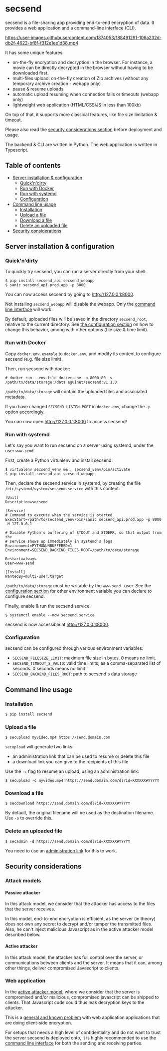 # secsend

secsend is a file-sharing app providing end-to-end encryption of data. It provides a web application and a command-line interface (CLI).

https://user-images.githubusercontent.com/1874053/188491291-106a232d-db2f-4622-bf8f-f312e1ee1d38.mp4

It has some unique features:

* on-the-fly encryption and decryption in the browser. For instance,
  a movie can be directly decrypted in the browser without having to be
  downloaded first.
* multi-files upload: on-the-fly creation of Zip archives (without any
  temporary archive creation - webapp only)
* pause & resume uploads
* automatic upload resuming when connection fails or timeouts (webapp only)
* lightweight web application (HTML/CSS/JS in less than 100kb)

On top of that, it supports more classical features, like file size limitation
& timeout.

Please also read the [security considerations
section](#security-considerations) before deployment and usage.

The backend & CLI are written in Python. The web application is written in Typescript.

## Table of contents

* [Server installation &amp; configuration](#server-installation--configuration)
  * [Quick'n'dirty](#quickndirty)
  * [Run with Docker](#run-with-docker)
  * [Run with systemd](#run-with-systemd)
  * [Configuration](#configuration)
* [Command line usage](#command-line-usage)
  * [Installation](#installation)
  * [Upload a file](#upload-a-file)
  * [Download a file](#download-a-file)
  * [Delete an uploaded file](#delete-an-uploaded-file)
* [Security considerations](#security-considerations)


## Server installation & configuration

### Quick'n'dirty

To quickly try secsend, you can run a server directly from your shell:

```
$ pip install secsend_api secsend_webapp
$ sanic secsend_api.prod.app -p 8000
```

You can now access secsend by going to http://127.0.0.1:8000.

Not installing `secsend_webapp` will disable the webapp. Only the [command line
interface](#command-line-usage) will work.

By default, uploaded files will be saved in the directory `secsend_root`,
relative to the current directory.  See [the configuration
section](#configuration) on how to change this behavior, among with other
options (file size & time limit).

### Run with Docker

Copy `docker.env.example` to `docker.env`, and modify its content to configure
secsend (e.g. file size limit).

Then, run secsend with docker:

```
# docker run --env-file docker.env -p 8000:80 -v /path/to/data/storage:/data aguinet/secsend:v1.1.0
```

`/path/to/data/storage` will contain the uploaded files and associated metadata.

If you have changed `SECSEND_LISTEN_PORT` in `docker.env`, change the `-p`
option accordingly.

You can now open http://127.0.0.1:8000 to access secsend!

### Run with systemd

Let's say you want to run secsend on a server using systemd, under the user
`www-send`.

First, create a Python virtualenv and install secsend:

```
$ virtualenv secsend_venv && . secsend_venv/bin/activate
$ pip install secsend_api secsend_webapp
```

Then, declare the secsend service in systemd, by creating the file `/etc/systemd/system/secsend.service` with this content:

```
[Unit]
Description=secsend

[Service]
# Command to execute when the service is started
ExecStart=/path/to/secsend_venv/bin/sanic secsend_api.prod.app -p 8000 -H 127.0.0.1

# Disable Python's buffering of STDOUT and STDERR, so that output from the
# service shows up immediately in systemd's logs
Environment=PYTHONUNBUFFERED=1
Environment=SECSEND_BACKEND_FILES_ROOT=/path/to/data/storage

Restart=always
User=www-send

[Install]
WantedBy=multi-user.target
```

`/path/to/data/storage` must be writable by the `www-send ` user. See the
[configuration section](#configuration) for other environment variable you can declare to
configure secsend.

Finally, enable & run the secsend service:

```
$ systemctl enable --now secsend.service
```

secsend is now accessible at http://127.0.0.1:8000.

### Configuration

secsend can be configured through various environment variables:

* `SECSEND_FILESIZE_LIMIT`: maximum file size in bytes. 0 means no limit.
* `SECSEND_TIMEOUT_S_VALID`: valid time limits, as a comma-separated list of seconds. 0 seconds means no limit.
* `SECSEND_BACKEND_FILES_ROOT`: path to secsend's data storage

## Command line usage

### Installation

```bash
$ pip install secsend
```

### Upload a file

```
$ secupload myvideo.mp4 https://send.domain.com
```

`secupload` will generate two links:

* an administration link that can be used to resume or delete this file
* a download link you can give to the recipients of this file

Use the `-c` flag to resume an upload, using an administration link:

```
$ secupload -c myvideo.mp4 https://send.domain.com/dl?id=XXXXXX#YYYYY
```

### Download a file

```
$ secdownload https://send.domain.com/dl?id=XXXXXX#YYYYY
```

By default, the original filename will be used as the destination filename. Use
`-o` to override this.

### Delete an uploaded file

```
$ secadmin -d https://send.domain.com/dl?id=XXXXXX#YYYYY
```

You need to use an [administration link](#upload-a-file) for this to work.

## Security considerations

### Attack models

#### Passive attacker

In this attack model, we consider that the attacker has access to the files
that the server receives.

In this model, end-to-end encryption is efficient, as the server (in theory)
does not own any secret to decrypt and/or tamper the transmitted files. Also,
he can't inject malicious Javascript as in the active attacker model described
below.

#### Active attacker

In this attack model, the attacker has full control over the server, or
communications between clients and the server. It means that it can, among
other things, deliver compromised Javascript to clients.

### Web application

In the [active attacker model](#active-attacker), where we consider that the
server is compromised and/or malicious, compromised javascript can be shipped
to clients. That Javascript code could thus leak decryption keys to the attacker.

This is a [general and known
problem](https://www.pageintegrity.net/browsercrypto.php#thebrowsercryptochickenandeggproblem)
with web application applications that are doing client-side encryption.

For setups that needs a high level of confidentiality and do not want to trust
the server secsend is deployed onto, it is highly recommended to use the
[command line interface](#command-line-usage) for both the sending and
receiving parties.
